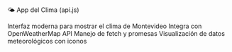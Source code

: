 🌤️ App del Clima (api.js)

Interfaz moderna para mostrar el clima de Montevideo
Integra con OpenWeatherMap API
Manejo de fetch y promesas
Visualización de datos meteorológicos con iconos